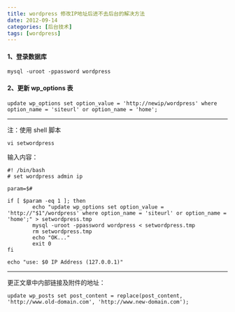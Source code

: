 ```yaml
---
title: wordpress 修改IP地址后进不去后台的解决方法
date: 2012-09-14
categories: [后台技术]
tags: [wordpress]
---
```


#### 1、登录数据库

	mysql -uroot -ppassword wordpress

#### 2、更新 wp_options 表

	update wp_options set option_value = 'http://newip/wordpress' where option_name = 'siteurl' or option_name = 'home';

___

注：使用 shell 脚本

	vi setwordpress

输入内容：

	#! /bin/bash
	# set wordpress admin ip

	param=$#

	if [ $param -eq 1 ]; then
	        echo "update wp_options set option_value = 'http://"$1"/wordpress' where option_name = 'siteurl' or option_name = 'home';" > setwordpress.tmp
	        mysql -uroot -ppassword wordpress < setwordpress.tmp
	        rm setwordpress.tmp
	        echo "OK..."
	        exit 0
	fi

	echo "use: $0 IP Address (127.0.0.1)"


___

更正文章中内部链接及附件的地址：

	update wp_posts set post_content = replace(post_content, 'http://www.old-domain.com', 'http://www.new-domain.com');
